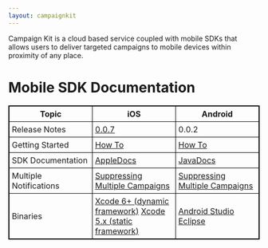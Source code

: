 ```yaml
---
layout: campaignkit
---
```


Campaign Kit is a cloud based service coupled with mobile SDKs that allows users to deliver targeted campaigns to mobile devices within proximity of any place.

# Mobile SDK Documentation

<style type="text/css">
  table.rsum {
    border-collapse: collapse;
    border: 1px solid black;
    width: 100%;
  }
  table.rsum td{
    border: 1px solid black;
    padding: 5px;
    width: 33%;
  }
  table.rsum th{
    border: 1px solid black;
    padding: 5px;
  }

</style>

<table class="rsum">
  <tr>
    <th>Topic</th>
    <th>iOS</th>
    <th>Android</th>
  </tr>
  <tr>
    <td>Release Notes</td>
    <td><a href='ios/AppleDocs/docs/Docs/release-notes.html'>0.0.7</a></td>
    <td>0.0.2</td>
  </tr>
  <tr>
    <td>Getting Started</td>
    <td><a href='ios/AppleDocs/docs/Docs/How-To.html'>How To</a></td>
    <td><a href='android/How-To.html'>How To</a></td>
  </tr> 
  <tr>
    <td>
    SDK Documentation</td>
    <td><a href='ios/AppleDocs/index.html'>AppleDocs</a></td>
    <td><a href='android/javadocs/index.html'>JavaDocs</a>
    </td>
  </tr> 
  <tr>
    <td>Multiple Notifications</td>
    <td><a href='ios/suppressing-multiple-campaigns.html'>Suppressing Multiple Campaigns</a></td>
    <td><a href='android/suppressing-multiple-campaigns.html'>Suppressing Multiple Campaigns</a></td>
  </tr>
   <tr>
    <td>Binaries</td>
    <td>
      <a href="http://s3.amazonaws.com/s3.campaignkit.com/CampaignKit.zip">Xcode 6+ (dynamic framework)</a>
      <a href="http://s3.amazonaws.com/s3.campaignkit.com/CampaignKit-static.zip">Xcode 5.x (static framework)</a>
    </td>
    <td>
      <a href='https://s3.amazonaws.com/campaignkit-android/campaignkit-android-0.0.2.aar'>Android Studio</a>
      <a href='https://s3.amazonaws.com/campaignkit-android/campaignkit-android-0.0.2.tar.gz'>Eclipse</a>
    </td>
  </tr>
</table>


